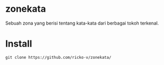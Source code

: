 # zonekata
Sebuah zona yang berisi tentang kata-kata dari berbagai tokoh terkenal.

# Install
`
git clone https://github.com/ricko-v/zonekata/
`
